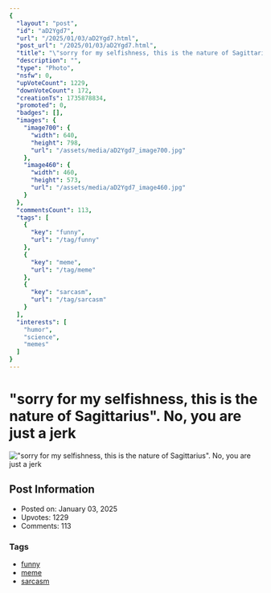 ```yaml
---
{
  "layout": "post",
  "id": "aD2Ygd7",
  "url": "/2025/01/03/aD2Ygd7.html",
  "post_url": "/2025/01/03/aD2Ygd7.html",
  "title": "\"sorry for my selfishness, this is the nature of Sagittarius\". No, you are just a jerk",
  "description": "",
  "type": "Photo",
  "nsfw": 0,
  "upVoteCount": 1229,
  "downVoteCount": 172,
  "creationTs": 1735878834,
  "promoted": 0,
  "badges": [],
  "images": {
    "image700": {
      "width": 640,
      "height": 798,
      "url": "/assets/media/aD2Ygd7_image700.jpg"
    },
    "image460": {
      "width": 460,
      "height": 573,
      "url": "/assets/media/aD2Ygd7_image460.jpg"
    }
  },
  "commentsCount": 113,
  "tags": [
    {
      "key": "funny",
      "url": "/tag/funny"
    },
    {
      "key": "meme",
      "url": "/tag/meme"
    },
    {
      "key": "sarcasm",
      "url": "/tag/sarcasm"
    }
  ],
  "interests": [
    "humor",
    "science",
    "memes"
  ]
}
---
```


# "sorry for my selfishness, this is the nature of Sagittarius". No, you are just a jerk

!["sorry for my selfishness, this is the nature of Sagittarius". No, you are just a jerk](/assets/media/aD2Ygd7_image700.jpg)

## Post Information

- Posted on: January 03, 2025
- Upvotes: 1229
- Comments: 113

### Tags

- [funny](/tag/funny)
- [meme](/tag/meme)
- [sarcasm](/tag/sarcasm)
